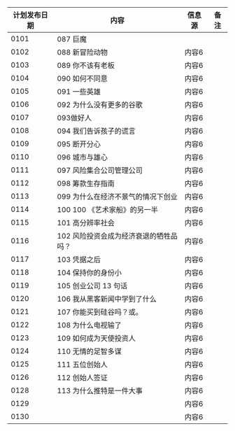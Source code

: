 | 计划发布日期 | 内容 | 信息源 |备注|
|---------|---------|---------|-|
| 0101   | 087 巨魔 |  |
| 0102   |088 新冒险动物  | 内容6   |  |
| 0103   |089 你不该有老板  | 内容6   |  |
| 0104   | 090 如何不同意 | 内容6   |  |
| 0105   |091 一些英雄  | 内容6   |  |
| 0106   | 092 为什么没有更多的谷歌 | 内容6   |  |
| 0107   | 093做好人 | 内容6   |  |
| 0108   | 094 我们告诉孩子的谎言 | 内容6   |  |
| 0109   |095 断开分心  | 内容6   |  |
| 0110   | 096 城市与雄心 | 内容6   |  |
| 0111   | 097 风险集合公司管理公司 | 内容6   |  |
| 0112   | 098 筹款生存指南 | 内容6   |  |
| 0113   | 099 为什么在经济不景气的情况下创业 | 内容6   |  |
| 0114   | 100 100 《艺术家船》的另一半 | 内容6   |  |
| 0115   | 101 高分辨率社会 | 内容6   |  |
| 0116   | 102 风险投资会成为经济衰退的牺牲品吗？ | 内容6   |  |
| 0117   | 103 凭据之后 | 内容6   |  |
| 0118   | 104 保持你的身份小 | 内容6   |  |
| 0119   | 105 创业公司 13 句话 | 内容6   |  |
| 0120   | 106 我从黑客新闻中学到了什么 | 内容6   |  |
| 0121   | 107 你能买到硅谷吗？或。 | 内容6   |  |
| 0122   |  108 为什么电视输了| 内容6   |  |
| 0123   |  109 如何成为天使投资人| 内容6   |  |
| 0124   | 110 无情的足智多谋 | 内容6   |  |
| 0125   |  111 五位创始人| 内容6   |  |
| 0126   | 112 创始人签证 | 内容6   |  |
| 0128   |  113 为什么推特是一件大事| 内容6   |  |
| 0129   |  | 内容6   |  |
| 0130   |  | 内容6   |  |
